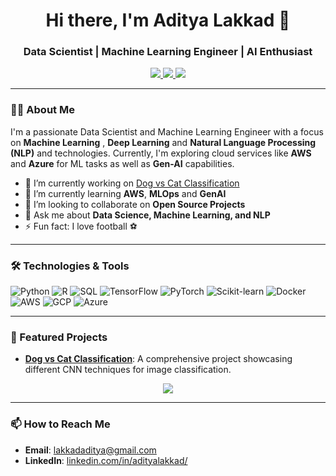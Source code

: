 <h1 align="center">Hi there, I'm Aditya Lakkad 👋</h1>
<h3 align="center">Data Scientist | Machine Learning Engineer | AI Enthusiast</h3>

<p align="center">
  <a href="https://linkedin.com/in/adityalakkad/">
    <img src="https://img.shields.io/badge/-LinkedIn-0e76a8?style=for-the-badge&logo=Linkedin&logoColor=white">
  </a>
  <a href="mailto:lakkadaditya@gmail.com">
    <img src="https://img.shields.io/badge/-Email-D14836?style=for-the-badge&logo=Gmail&logoColor=white">
  </a>
  <a href="https://www.kaggle.com/adityalakkad">
    <img src="https://img.shields.io/badge/-Kaggle-20BEFF?style=for-the-badge&logo=Kaggle&logoColor=white">
  </a>
</p>

---

### 🧑‍💻 About Me

I'm a passionate Data Scientist and Machine Learning Engineer with a focus on **Machine Learning** , **Deep Learning** and **Natural Language Processing (NLP)** and technologies. Currently, I'm exploring cloud services like **AWS** and **Azure** for ML tasks as well as **Gen-AI** capabilities.

- 🔭 I’m currently working on [Dog vs Cat Classification](https://github.com/yourusername/dog-vs-cat-classification)
- 🌱 I’m currently learning **AWS**, **MLOps** and **GenAI**
- 👯 I’m looking to collaborate on **Open Source Projects**
- 💬 Ask me about **Data Science, Machine Learning, and NLP**
- ⚡ Fun fact: I love football ⚽

---

### 🛠️ Technologies & Tools

![Python](https://img.shields.io/badge/-Python-3776AB?style=for-the-badge&logo=python&logoColor=white)
![R](https://img.shields.io/badge/-R-276DC3?style=for-the-badge&logo=r&logoColor=white)
![SQL](https://img.shields.io/badge/-SQL-336791?style=for-the-badge&logo=postgresql&logoColor=white)
![TensorFlow](https://img.shields.io/badge/-TensorFlow-FF6F00?style=for-the-badge&logo=TensorFlow&logoColor=white)
![PyTorch](https://img.shields.io/badge/-PyTorch-EE4C2C?style=for-the-badge&logo=PyTorch&logoColor=white)
![Scikit-learn](https://img.shields.io/badge/-Scikit--learn-F7931E?style=for-the-badge&logo=scikit-learn&logoColor=white)
![Docker](https://img.shields.io/badge/-Docker-2496ED?style=for-the-badge&logo=docker&logoColor=white)
![AWS](https://img.shields.io/badge/-AWS-232F3E?style=for-the-badge&logo=Amazon-AWS&logoColor=white)
![GCP](https://img.shields.io/badge/-GCP-4285F4?style=for-the-badge&logo=Google-Cloud&logoColor=white)
![Azure](https://img.shields.io/badge/-Azure-0078D4?style=for-the-badge&logo=Microsoft-Azure&logoColor=white)

---

### 🚀 Featured Projects

- **[Dog vs Cat Classification](https://github.com/yourusername/dog-vs-cat-classification)**: A comprehensive project showcasing different CNN techniques for image classification.

<p align="center">
  <a href="https://github.com/yourusername?tab=repositories">
    <img src="https://img.shields.io/badge/-More%20Projects-181717?style=for-the-badge&logo=github&logoColor=white">
  </a>
</p>

---

### 📫 How to Reach Me

- **Email**: [lakkadaditya@gmail.com](mailto:lakkadaditya@gmail.com)
- **LinkedIn**: [linkedin.com/in/adityalakkad/](https://linkedin.com/in/adityalakkad/)
